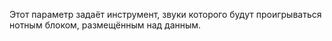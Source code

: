 Этот параметр задаёт инструмент, звуки которого будут проигрываться нотным блоком, размещённым над данным.